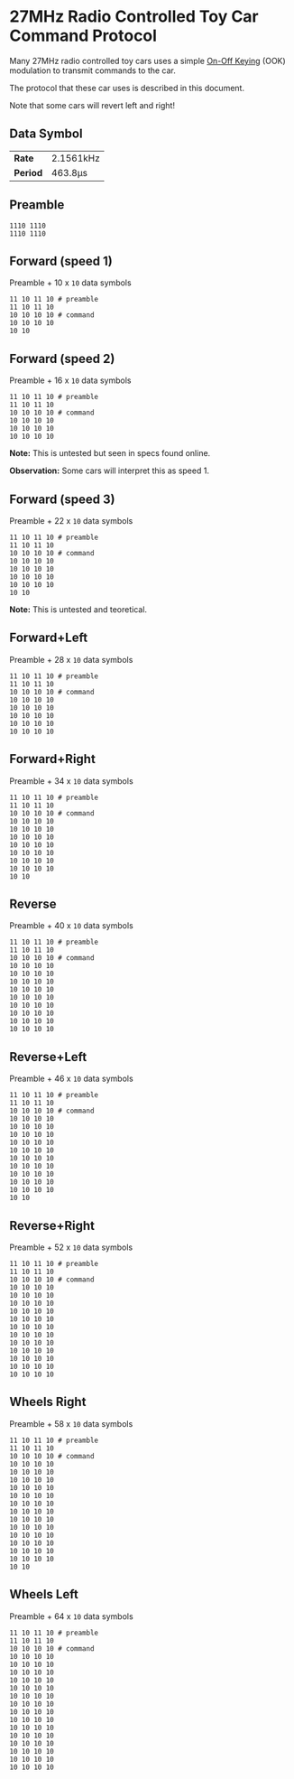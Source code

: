 # 27MHz Radio Controlled Toy Car Command Protocol

Many 27MHz radio controlled toy cars uses a simple [On-Off
Keying](https://en.wikipedia.org/wiki/On-off_keying) (OOK) modulation to
transmit commands to the car.

The protocol that these car uses is described in this document.

Note that some cars will revert left and right!

## Data Symbol

|            |           |
| ---------- | --------- |
| **Rate**   | 2.1561kHz |
| **Period** | 463.8µs   |

## Preamble

```
1110 1110
1110 1110
```

## Forward (speed 1)

Preamble + 10 x `10` data symbols

```
11 10 11 10 # preamble
11 10 11 10
10 10 10 10 # command
10 10 10 10
10 10
```

## Forward (speed 2)

Preamble + 16 x `10` data symbols

```
11 10 11 10 # preamble
11 10 11 10
10 10 10 10 # command
10 10 10 10
10 10 10 10
10 10 10 10
```

**Note:** This is untested but seen in specs found online.

**Observation:** Some cars will interpret this as speed 1.

## Forward (speed 3)

Preamble + 22 x `10` data symbols

```
11 10 11 10 # preamble
11 10 11 10
10 10 10 10 # command
10 10 10 10
10 10 10 10
10 10 10 10
10 10 10 10
10 10
```

**Note:** This is untested and teoretical.

## Forward+Left

Preamble + 28 x `10` data symbols

```
11 10 11 10 # preamble
11 10 11 10
10 10 10 10 # command
10 10 10 10
10 10 10 10
10 10 10 10
10 10 10 10
10 10 10 10
```

## Forward+Right

Preamble + 34 x `10` data symbols

```
11 10 11 10 # preamble
11 10 11 10
10 10 10 10 # command
10 10 10 10
10 10 10 10
10 10 10 10
10 10 10 10
10 10 10 10
10 10 10 10
10 10 10 10
10 10
```

## Reverse

Preamble + 40 x `10` data symbols

```
11 10 11 10 # preamble
11 10 11 10
10 10 10 10 # command
10 10 10 10
10 10 10 10
10 10 10 10
10 10 10 10
10 10 10 10
10 10 10 10
10 10 10 10
10 10 10 10
10 10 10 10
```

## Reverse+Left

Preamble + 46 x `10` data symbols

```
11 10 11 10 # preamble
11 10 11 10
10 10 10 10 # command
10 10 10 10
10 10 10 10
10 10 10 10
10 10 10 10
10 10 10 10
10 10 10 10
10 10 10 10
10 10 10 10
10 10 10 10
10 10 10 10
10 10
```

## Reverse+Right

Preamble + 52 x `10` data symbols

```
11 10 11 10 # preamble
11 10 11 10
10 10 10 10 # command
10 10 10 10
10 10 10 10
10 10 10 10
10 10 10 10
10 10 10 10
10 10 10 10
10 10 10 10
10 10 10 10
10 10 10 10
10 10 10 10
10 10 10 10
10 10 10 10
```

## Wheels Right

Preamble + 58 x `10` data symbols

```
11 10 11 10 # preamble
11 10 11 10
10 10 10 10 # command
10 10 10 10
10 10 10 10
10 10 10 10
10 10 10 10
10 10 10 10
10 10 10 10
10 10 10 10
10 10 10 10
10 10 10 10
10 10 10 10
10 10 10 10
10 10 10 10
10 10 10 10
10 10
```

## Wheels Left

Preamble + 64 x `10` data symbols

```
11 10 11 10 # preamble
11 10 11 10
10 10 10 10 # command
10 10 10 10
10 10 10 10
10 10 10 10
10 10 10 10
10 10 10 10
10 10 10 10
10 10 10 10
10 10 10 10
10 10 10 10
10 10 10 10
10 10 10 10
10 10 10 10
10 10 10 10
10 10 10 10
10 10 10 10
```

